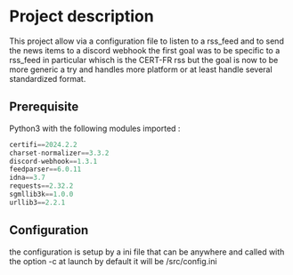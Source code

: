# Project description

This project allow via a configuration file to listen to a rss_feed and to send the news items to a discord webhook
the first goal was to be specific to a rss_feed in particular whisch is the CERT-FR rss but the goal is now to be more generic a try and handles more platform or at least handle several standardized format.  


## Prerequisite


Python3 with the following modules imported :

```python 
certifi==2024.2.2
charset-normalizer==3.3.2
discord-webhook==1.3.1
feedparser==6.0.11
idna==3.7
requests==2.32.2
sgmllib3k==1.0.0
urllib3==2.2.1
```

## Configuration 

the configuration is setup by a ini file that can be anywhere and called with the option -c at launch by default it will be /src/config.ini

##